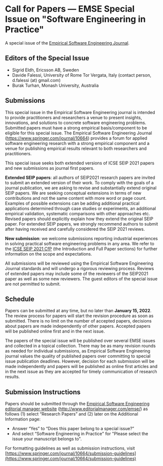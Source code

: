 # Call for Papers — EMSE Special Issue on "Software Engineering in Practice"

A special issue of the [Empirical Software Engineering Journal](https://www.springer.com/journal/10664).

## Editors of the Special Issue

- Sigrid Eldh, Ericsson AB, Sweden
- Davide Falessi, University of Rome Tor Vergata, Italy (contact person, d.falessi (at) gmail.com)
- Burak Turhan, Monash University, Australia

## Submissions

This special issue in the Empirical Software Engineering journal is intended to provide practitioners and researchers a venue to present insights, innovations, and solutions to concrete software engineering problems.  Submitted papers must have a strong empirical basis/component to be eligible for this special issue. The Empirical Software Engineering Journal (https://www.springer.com/journal/10664) provides a forum for applied software engineering research with a strong empirical component and a venue for publishing empirical results relevant to both researchers and practitioners. 

This special issue seeks both extended versions of ICSE SEIP 2021 papers and new submissions as journal first papers.

**Extended SEIP papers**: all authors of SEIP2021 research papers are invited to submit an extended version of their work. To comply with the goals of a journal publication, we are asking to revise and substantially extend original SEIP papers. We are seeking conceptual extensions in terms of new contributions and not the same content with more word or page count. Examples of possible extensions can be adding additional practical applications determined through case studies or experiments, an additional empirical validation, systematic comparisons with other approaches etc. Revised papers should explicitly explain how they extend the original SEIP paper. For extended SEIP papers, we strongly recommend authors to submit after having received and carefully considered the SEIP 2021 reviews.

**New submission**: we welcome submissions reporting industrial experiences in solving practical software engineering problems in any area. We refer to the [ICSE SEIP 2021 CfP](https://conf.researchr.org/track/icse-2021/icse-2021-Software-Engineering-in-Practice#Call-for-Papers) (the Introduction and Full Paper sections) for further information on the scope and expectations.

All submissions will be reviewed using the Empirical Software Engineering Journal standards and will undergo a rigorous reviewing process. Reviews of extended papers may include some of the reviewers of the SEIP2021 paper as well as some new reviewers. The guest editors of the special issue are not permitted to submit.

## Schedule
Papers can be submitted at any time, but no later than  **January 15, 2022**. The review process for papers will start the revision procedure as soon as submitted. There is no limit on the number of accepted papers, decisions about papers are made independently of other papers. Accepted papers will be published online first and in the next issue.

The papers of the special issue will be published over several EMSE issues and collected in a topical collection. There may be as many revision rounds as needed for individual submissions, as Empirical Software Engineering journal values the quality of published papers over committing to special issue publication deadlines. However, decision for each submission will be made independently and papers will be published as online first articles and in the next issue as they are accepted for timely communication of research results.

## Submission Instructions
Papers should be submitted through the [Empirical Software Engineering editorial manager website](http://www.editorialmanager.com/emse/) (http://www.editorialmanager.com/emse/) as follows (1) select “Research Papers” and (2) later on the Additional Information page:
- Answer “Yes” to “Does this paper belong to a special issue?”
- And select “Software Engineering in Practice" for "Please select the issue your manuscript belongs to".

For formatting guidelines as well as submission instructions, visit [https://www.springer.com/journal/10664/submission-guidelines](https://www.springer.com/journal/10664/submission-guidelines)
